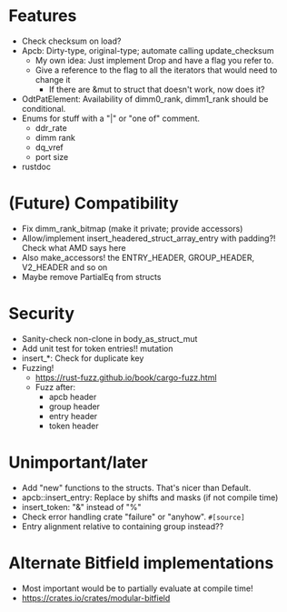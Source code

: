 # Features

* Check checksum on load?
* Apcb: Dirty-type, original-type; automate calling update_checksum
  * My own idea: Just implement Drop and have a flag you refer to.
  * Give a reference to the flag to all the iterators that would need to change it
    * If there are &mut to struct that doesn't work, now does it?
* OdtPatElement: Availability of dimm0_rank, dimm1_rank should be conditional.
* Enums for stuff with a "|" or "one of" comment.
  * ddr_rate
  * dimm rank
  * dq_vref
  * port size
* rustdoc

# (Future) Compatibility

* Fix dimm_rank_bitmap (make it private; provide accessors)
* Allow/implement insert_headered_struct_array_entry with padding?!  Check what AMD says here
* Also make_accessors! the ENTRY_HEADER, GROUP_HEADER, V2_HEADER and so on
* Maybe remove PartialEq from structs

# Security

* Sanity-check non-clone in body_as_struct_mut
* Add unit test for token entries!!  mutation
* insert_*: Check for duplicate key
* Fuzzing!
  * https://rust-fuzz.github.io/book/cargo-fuzz.html
  * Fuzz after:
    * apcb header
    * group header
    * entry header
    * token header

# Unimportant/later

* Add "new" functions to the structs.  That's nicer than Default.
* apcb::insert_entry: Replace by shifts and masks (if not compile time)
* insert_token: "&" instead of "%"
* Check error handling crate "failure" or "anyhow". `#[source]`
* Entry alignment relative to containing group instead??

# Alternate Bitfield implementations

* Most important would be to partially evaluate at compile time!
* https://crates.io/crates/modular-bitfield
